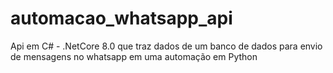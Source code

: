 # automacao_whatsapp_api
Api em C# - .NetCore 8.0 que traz dados de um banco de dados para envio de mensagens no whatsapp em uma automação em Python
